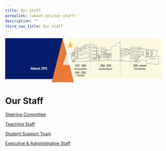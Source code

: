 ```yaml
---
title: Our Staff
permalink: /about-zps/our-staff/
description: ""
third_nav_title: Our Staff
---
```


![](/images/AboutUs.png)

Our Staff
=========

[Steering Committee](/about-zps/Our-Staff/Steering-Committee/)

[Teaching Staff](/about-zps/Our-Staff/Teaching-Staff/)

[Student Support Team](/about-zps/Our-Staff/Student-Support-Team/)

[Executive & Administrative Staff](/about-zps/Our-Staff/Executive-and-Administrative-Staff/)